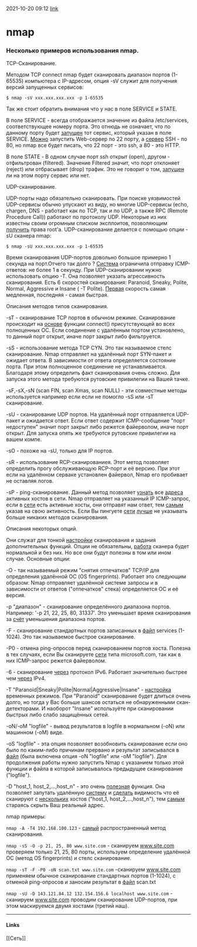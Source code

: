 2021-10-20 09:12
[link](http://www.itword.net/page/nmap)
# nmap
### Несколько примеров использования nmap.

TCP-Сканирование.

Методом TCP connect nmap будет сканировать диапазон портов (1-65535) компьютера с IP-адресом, опция -sV служит для получения версий запущенных сервисов:

`$ nmap -sV ххх.ххх.ххх.ххх -p 1-65535`

Так же стоит обратить внимания что у нас в поле SERVICE и STATE.

В поле SERVICE - всегда отображается значение из файла /etc/services, соответствующее номеру порта. Это отнюдь не означает, что по данному порту будет [запущен](http://www.itword.net/page/kak-uznat-kakoj-distributiv-versija-linux-zapushhen-ustanovlen) тот сервис, который указан в поле SERVICE. [Можно](http://www.itword.net/page/delphi-punkt-v-kontekstnoe) запустить Web-сервер по 22 порту, а [сервер](http://www.itword.net/page/citrix-license-server) SSH - по 80, но nmap все будет писать, что 22 порт - это ssh, a 80 - это HTTP.

В поле STATE - В одном случае порт ssh открыт (open), другом - отфильтрован (filtered). Значение Filtered значит, что порт отклоняет (reject) или отбрасывает (drop) трафик. Это не говорит о том, [запущен](http://www.itword.net/page/kak-uznat-kakoj-distributiv-versija-linux-zapushhen-ustanovlen) ли на этом порту сервис или нет.

UDP-сканирование.

UDP-порты надо обязательно сканировать. При поиске уязвимостей UDP-сервисы обычно упускают из виду, но многие UDP-сервисы (echo, chargen, DNS - работает как по TCP, так и по UDP, а также RPC (Remote Procedure Call)) работают по протоколу UDP. Некоторые из них известны своим огромным списком эксплоитов, позволяющим [получить](http://www.itword.net/page/link-exchange) права root'a. UDP-сканирование делается с помощью опции -sU сканера nmap:

`$ nmap -sU xxx.xxx.xxx.xxx -p 1-65535`

Время сканирования UDP-портов довольно большое примерно 1 секунда на порт.Отчего так долго ? [Система](http://www.itword.net/page/dell-ubuntu-luchshe-windows) ограничила отправку ICMP-ответов: не более 1 в секунду. При UDP-сканировании нужно использовать опцию -Т. Она позволяет указать агрессивность сканирования. Есть 6 скоростей сканирования: Paranoid, Sneaky, Polite, Normal, Aggressive и Insane ( -T Polite). [Первая](http://www.itword.net/page/taler-tlr-pervaja-belorusskaja-kriptovaljuta) скорость самая медленная, последняя - самая быстрая.

Описания методов типов сканирования.

-sT - сканирование TCP портов в обычном режиме. Сканирование происходит на [основе](http://www.itword.net/page/antivirus-avg) функции connect() присутствующей во всех полноценных ОС. Если соединение с удалённым портом установлено, то данный порт открыт, иначе порт закрыт либо фильтруется.

-sS - использование метода TCP CYN. Это так называемое стелс сканирование. Nmap отправляет на удалённый порт SYN-пакет и ожидает ответа. В зависимости от ответа определяется состояние порта. При этом полноценное соединение не устанавливается. Благодаря этому определить факт сканирования очень сложно. Для запуска этого метода требуются рутовские привилегии на Вашей тачке.

-sF,-sX,-sN (scan FIN, scan Xmas, scan NULL) - эти совместные методы используется например если если не помогло -sS или -sT сканирование.

-sU - сканирование UDP портов. На удалённый порт отправляется UDP-пакет и ожидается ответ. Если ответ содержит ICMP-сообщение "порт недоступен" значит порт закрыт либо режется файерволом, иначе порт открыт. Для запуска опять же требуются рутовские привилегии на вашем компе.

-sО - похоже на -sU, только для IP портов.

-sR - использование RCP-сканированиея. Этот метод позволяет определить прогу обслуживающую RCP-порт и её версию. При этот если на удалённом серваке установлен файервол, Nmap его пробивает не оставляя логов.

-sP - ping-сканирование. Данный метод позволяет [узнать](http://www.itword.net/page/kak-uznat-versiju-microsoft-sql-server-i-sp) все [адреса](http://www.itword.net/page/dva-ip-adresa-na-kartochke) активных хостов в сети. Nmap отправляет на указанный IP ICMP-запрос, если в [сети](http://www.itword.net/page/vvedenie-v-virtualnye-chastnye-seti-vpn) есть активные хосты, они отправят нам ответ, тем [самым](http://www.itword.net/page/debian_linux_distribution_on_web_servers) указав на свою активность. Если Вы пингуете [сети](http://www.itword.net/page/vvedenie-v-virtualnye-chastnye-seti-vpn) [лучше](http://www.itword.net/page/dell-ubuntu-luchshe-windows) не указывать больше никаких методов сканирования.

Описания некоторых опций.

Они служат для тонкой [настройки](http://www.itword.net/page/web-server-apache) сканирования и задания дополнительных функций. Опции не обязательны, [работа](http://www.itword.net/page/rabota-s-istoriej-komand-history) сканера будет нормальной и без них. Но все они будут полезны в том или ином случае. Основные опции:

-O - так называемый режим "снятия отпечатков" TCP/IP для определения удалённой ОС (OS fingerprints). Работает это следующим образом: Nmap отправляет удалённой системе запросы и в зависимости от ответов ("отпечатков" стека) определяется ОС и её версия.

-p "диапазон" - сканирование определённого диапазона портов. Например: '-p 21, 22, 25, 80, 31337'. Это уменьшает время сканирования за [счёт](http://www.itword.net/page/gosuchrezhdenija-mjunhena-sekonomili-4-mln-€-za-schjot-perehoda-na-ubuntu-i-openofficeorg) уменьшения диапазона портов.

-F - сканирование стандартных портов записанных в [файл](http://www.itword.net/page/repair-resolvconf-v-ubuntu) services (1-1024). Это так называемое быстрое сканирование.

-P0 - отмена ping-опросов перед сканированием портов хоста. Полезна в тех случаях, если Вы сканируете [сети](http://www.itword.net/page/vvedenie-v-virtualnye-chastnye-seti-vpn) типа microsoft.com, так как в них ICMP-запрос режется файерволом.

-6 - сканирование [через](http://www.itword.net/page/samba-i-avtorizacija-cherez-active-directory) протокол IPv6. Работает значительно быстрее чем [через](http://www.itword.net/page/samba-i-avtorizacija-cherez-active-directory) IPv4.

-T "Paranoid|Sneaky|Polite|Normal|Aggressive|Insane" - [настройка](http://www.itword.net/page/ustanovka-i-nastrojka-servera-na-baze-debian) временных режимов. При "Paranoid" сканирование будет длиться очень долго, но тогда у Вас больше шансов остаться не обнаруженными скан-детекторами. И наоборот "Insane" используёте при сканировании быстрых либо слабо защищённых сетей.

-oN/-oM "logfile" - вывод результатов в logfile в нормальном (-oN) или машинном (-oM) виде.

-oS "logfile" - эта опция позволяет возобновить сканирование если оно было по каким-либо причинам прервано и результат записывался в [файл](http://www.itword.net/page/repair-resolvconf-v-ubuntu) (была включена опция -oN "logfile" или -oM "logfile"). Для продолжения работы нужно запустить Nmap с указанием только этой функции и файла в которой записывалось предыдущее сканирование ("logfile").

-D "host_1, host_2,...,host_n" - это очень [полезная](http://www.itword.net/page/nircmd-windows) функция. Она позволяет запутать удалённую [систему](http://www.itword.net/page/sluzhba-profilej-polzovatelej-prepjatstvuet-vhodu-v-sistemu) и [сделать](http://www.itword.net/page/zazemlenie-chto-eto-takoe-i-kak-ego-sdelat) видимость что её сканируют с [нескольких](http://www.itword.net/page/obzor-neskolkih-video-konvertorov-v-gnulinux) хостов ("host_1, host_2,...,host_n"), тем [самым](http://www.itword.net/page/debian_linux_distribution_on_web_servers) стараясь скрыть Ваш реальный адрес.

nmap примеры:

`nmap -A -T4 192.168.100.123` - [самый](http://www.itword.net/page/opera-12-wahoo) распространенный метод сканирования.

`nmap -sS -O -p 21, 25, 80 www.site.com` - сканируем www.site.com проверяем только 21, 25, 80 порты, используем определение удалённой ОС (метод OS fingerprints) и стелс сканирование.

`nmap -sT -F -P0 -oN scan.txt www.site.com` -сканируем www.site.com применяем обычное сканирование стандартных портов (1-1024), с отменой ping-опросов и заносим результат в [файл](http://www.itword.net/page/repair-resolvconf-v-ubuntu) scan.txt

`nmap -sU -D 143.121.84.12 132.154.156.6 localhost www.site.com` - сканируем www.site.com проводим сканирование UDP-портов, при этом маскируемся двумя хостами (третий наш).
_____________
#### Links
[[Сеть]]